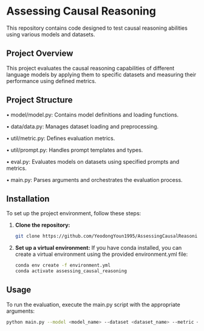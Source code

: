 # Assessing Causal Reasoning

This repository contains code designed to test causal reasoning abilities using various models and datasets.

## Project Overview

This project evaluates the causal reasoning capabilities of different language models by applying them to specific datasets and measuring their performance using defined metrics.

## Project Structure

•	model/model.py: Contains model definitions and loading functions.

•	data/data.py: Manages dataset loading and preprocessing.

•	util/metric.py: Defines evaluation metrics.

•	util/prompt.py: Handles prompt templates and types.

•	eval.py: Evaluates models on datasets using specified prompts and metrics.

•	main.py: Parses arguments and orchestrates the evaluation process.

## Installation

To set up the project environment, follow these steps:

1. **Clone the repository:**

   ```bash
   git clone https://github.com/YeodongYoun1995/AssessingCausalReasoning.git
   ```

2. **Set up a virtual environment:**
If you have conda installed, you can create a virtual environment using the provided environment.yml file:

   ```bash
   conda env create -f environment.yml
   conda activate assessing_causal_reasoning
   ```

## Usage

To run the evaluation, execute the main.py script with the appropriate arguments:

  ```bash
  python main.py --model <model_name> --dataset <dataset_name> --metric <metric_name> --prompt_type <prompt_type> [additional_arguments]...
  ```
